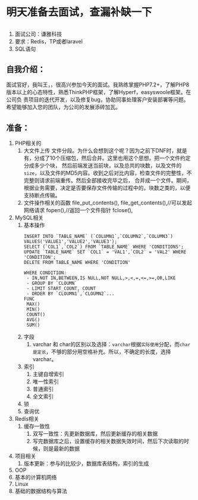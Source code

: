 # 明天准备去面试，查漏补缺一下

## 

1. 面试公司：谦雅科技
2. 要求：Redis，TP或者laravel
3. SQL语句

## 自我介绍：
面试官好，我叫王，，很高兴参加今天的面试。我熟练掌握PHP7.2+，了解PHP8版本以上的心态特性，熟悉ThinkPHP框架，了解Hyperf，easyswoole框架。在公司负
责项目的迭代开发，以及修复bug，协助同事处理客户安装部署等问题。希望能够加入您的团队，为公司的发展添砖加瓦。

## 准备：
1. PHP相关的
   1. 大文件上传
        文件分段。为什么会想到这个呢？因为之前下DNF时，就是有，分成了10个压缩包，然后合并。这里也用这个思想。把一个文件约定分成多少个块，
        然后前端发送当前块，以及总共的块数，以及文件的`size`，以及文件的MD5内容。收到之后对比内容，检查文件的完整性，不完整则请求前端重传。然后全部接收完毕之后，
        合并成一个文件。期间，根据业务需要，决定是否要保存文件传输的过程中的，块数之类的，以便支持断点传输。
   2. 文件操作相关的函数
        file_put_contents(),
        file_get_contents(),//可以发起网络请求
        fopen(),//返回一个文件指针
        fclose(),
2. MySQL相关
   1. 基本操作
      ```mysql
      INSERT INTO `TABLE_NAME` (`COLUMN1`,`COLUMN2`,`COLUMN3`) VALUES('VALUE1','VALUE2','VALUE3');
      SELECT (`COL1`,`COL2`) FROM `TABLE_NAME` WHERE 'CONDITIONS';
      UPDATE `TABLE_NAME` SET `COL1` = 'VAL1',`COL2` = 'VAL2' WHERE 'CONDITION';
      DELETE FROM TABLE_NAME WHERE 'CONDITION'
      
      WHERE CONDITION:
       - IN,NOT IN,BETWEEN,IS NULL,NOT NULL,>,<,=,<=,>=,OR,LIKE
       - GROUP BY `CLOUMN`
       - LIMIT START_COUNT, COUNT
       - ORDER BY `CLOUMN1`,`CLOUMN2`...
      FUNC
       MAX()
       MIN()
       COUNT()
       AVG()
       SUM()
      ```
   2. 字段
        1. varchar 和 char的区别以及选择：`varchar`根据`实际使用`分配，而`char是定长`，不够的部分用空格补充。所以，不确定的长度，选择varchar。
   3. 索引
        1. 主键自增索引
        2. 唯一性索引
        3. 普通索引
        4. 全文索引 
   4. 锁
   5. 查询优
3. Redis相关
   1. 缓存一致性
        1. 双写一致性：先更新数据库，然后更新缓存的相关数据
        2. 写完数据库之后，设置缓存的相关数据失效时间，然后下次读取的时候，则是最新的数据 
4. 项目相关
    1. 版本更新：参与的比较少，数据库表结构，索引的生成
5. OOP
6. 基本的计算机网络
7. Linux
8. 基础的数据结构与算法